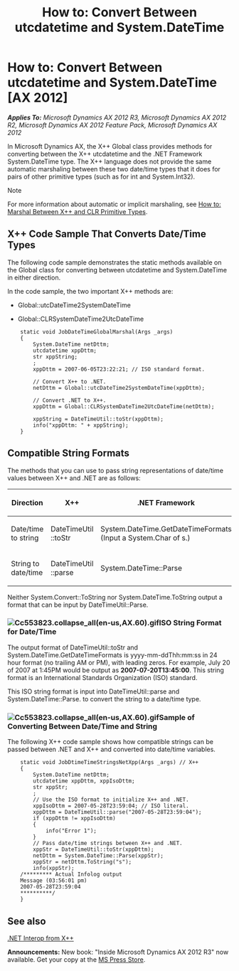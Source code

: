 ﻿---
title: 'How to: Convert Between utcdatetime and System.DateTime'
TOCTitle: 'How to: Convert Between utcdatetime and System.DateTime'
ms:assetid: 518fc5b0-4047-4795-bc3d-00af36bedad3
ms:mtpsurl: https://msdn.microsoft.com/en-us/library/Cc553823(v=AX.60)
ms:contentKeyID: 35244245
ms.date: 05/18/2015
mtps_version: v=AX.60
---

# How to: Convert Between utcdatetime and System.DateTime [AX 2012]


_**Applies To:** Microsoft Dynamics AX 2012 R3, Microsoft Dynamics AX 2012 R2, Microsoft Dynamics AX 2012 Feature Pack, Microsoft Dynamics AX 2012_

In Microsoft Dynamics AX, the X++ Global class provides methods for converting between the X++ utcdatetime and the .NET Framework System.DateTime type. The X++ language does not provide the same automatic marshaling between these two date/time types that it does for pairs of other primitive types (such as for int and System.Int32).


> [!NOTE]
> <P>For more information about automatic or implicit marshaling, see <A href="how-to-marshal-between-x-and-clr-primitive-types.md">How to: Marshal Between X++ and CLR Primitive Types</A>.</P>



## X++ Code Sample That Converts Date/Time Types

The following code sample demonstrates the static methods available on the Global class for converting between utcdatetime and System.DateTime in either direction.

In the code sample, the two important X++ methods are:

  - Global::utcDateTime2SystemDateTime

  - Global::CLRSystemDateTime2UtcDateTime

<!-- end list -->
```X++  
    static void JobDateTimeGlobalMarshal(Args _args)
    {
        System.DateTime netDttm;
        utcdatetime xppDttm;
        str xppString;
        ;
        xppDttm = 2007-06-05T23:22:21; // ISO standard format.
        
        // Convert X++ to .NET.
        netDttm = Global::utcDateTime2SystemDateTime(xppDttm);
        
        // Convert .NET to X++.
        xppDttm = Global::CLRSystemDateTime2UtcDateTime(netDttm);
        
        xppString = DateTimeUtil::toStr(xppDttm);
        info("xppDttm: " + xppString);
    }
```
## Compatible String Formats

The methods that you can use to pass string representations of date/time values between X++ and .NET are as follows:

<table>
<colgroup>
<col style="width: 33%" />
<col style="width: 33%" />
<col style="width: 33%" />
</colgroup>
<thead>
<tr class="header">
<th><p>Direction</p></th>
<th><p>X++</p></th>
<th><p>.NET Framework</p></th>
</tr>
</thead>
<tbody>
<tr class="odd">
<td><p>Date/time to string</p></td>
<td><p>DateTimeUtil ::toStr</p></td>
<td><p>System.DateTime.GetDateTimeFormats (Input a System.Char of s.)</p></td>
</tr>
<tr class="even">
<td><p>String to date/time</p></td>
<td><p>DateTimeUtil ::parse</p></td>
<td><p>System.DateTime::Parse</p></td>
</tr>
</tbody>
</table>


Neither System.Convert::ToString nor System.DateTime.ToString output a format that can be input by DateTimeUtil::Parse.

### ![Cc553823.collapse\_all(en-us,AX.60).gif](images/Gg863931.collapse_all(en-us,AX.60).gif "Cc553823.collapse_all(en-us,AX.60).gif")ISO String Format for Date/Time

The output format of DateTimeUtil::toStr and System.DateTime.GetDateTimeFormats is yyyy-mm-ddThh:mm:ss in 24 hour format (no trailing AM or PM), with leading zeros. For example, July 20 of 2007 at 1:45PM would be output as **2007-07-20T13:45:00**. This string format is an International Standards Organization (ISO) standard.

This ISO string format is input into DateTimeUtil::parse and System.DateTime::Parse. to convert the string to a date/time type.

### ![Cc553823.collapse\_all(en-us,AX.60).gif](images/Gg863931.collapse_all(en-us,AX.60).gif "Cc553823.collapse_all(en-us,AX.60).gif")Sample of Converting Between Date/Time and String

The following X++ code sample shows how compatible strings can be passed between .NET and X++ and converted into date/time variables.
```X++  
    static void JobDtimeTimeStringsNetXpp(Args _args) // X++
    {
        System.DateTime netDttm;
        utcdatetime xppDttm, xppIsoDttm;
        str xppStr;
        ;
        // Use the ISO format to initialize X++ and .NET.
        xppIsoDttm = 2007-05-28T23:59:04; // ISO literal.
        xppDttm = DateTimeUtil::parse("2007-05-28T23:59:04");
        if (xppDttm != xppIsoDttm)
        {
            info("Error 1");
        }
        // Pass date/time strings between X++ and .NET.
        xppStr = DateTimeUtil::toStr(xppDttm);
        netDttm = System.DateTime::Parse(xppStr);
        xppStr = netDttm.ToString("s");
        info(xppStr);
    /********* Actual Infolog output
    Message (03:56:01 pm)
    2007-05-28T23:59:04
    **********/
    }
```
## See also

[.NET Interop from X++](net-interop-from-x.md)

  
**Announcements:** New book: "Inside Microsoft Dynamics AX 2012 R3" now available. Get your copy at the [MS Press Store](https://www.microsoftpressstore.com/store/inside-microsoft-dynamics-ax-2012-r3-9780735685109).

